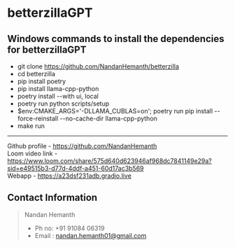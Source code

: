 # betterzillaGPT

## Windows commands to install the dependencies for betterzillaGPT

- git clone https://github.com/NandanHemanth/betterzilla
- cd betterzilla
- pip install poetry
- pip install llama-cpp-python
- poetry install --with ui, local
- poetry run python scripts/setup
- $env:CMAKE_ARGS='-DLLAMA_CUBLAS=on'; poetry run pip install --force-reinstall --no-cache-dir llama-cpp-python
- make run

___
Github profile - https://github.com/NandanHemanth <br/>
Loom video link - https://www.loom.com/share/575d640d623946af968dc7841149e29a?sid=e49515b3-d77d-4ddf-a451-60d17ac3b569 <br/>
Webapp - https://a23dsf231adb.gradio.live <br/>

## Contact Information
> Nandan Hemanth
> - Ph no: +91 91084 06319
> - Email : nandan.hemanth01@gmail.com
